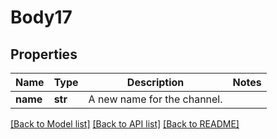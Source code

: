 # Body17

## Properties
Name | Type | Description | Notes
------------ | ------------- | ------------- | -------------
**name** | **str** | A new name for the channel. | 

[[Back to Model list]](../README.md#documentation-for-models) [[Back to API list]](../README.md#documentation-for-api-endpoints) [[Back to README]](../README.md)

